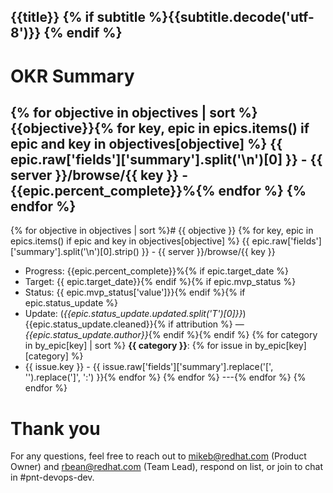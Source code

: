 {{title}}
{% if subtitle %}{{subtitle.decode('utf-8')}}
{% endif %}
---
# OKR Summary
{% for objective in objectives | sort %}
{{objective}}{% for key, epic in epics.items() if epic and key in objectives[objective] %}
  {{ epic.raw['fields']['summary'].split('\n')[0] }} - {{ server }}/browse/{{ key }} - {{epic.percent_complete}}%{% endfor %}
{% endfor %}
---
{% for objective in objectives | sort %}# {{ objective }}
{% for key, epic in epics.items() if epic and key in objectives[objective] %}
{{ epic.raw['fields']['summary'].split('\n')[0].strip() }} - {{ server }}/browse/{{ key }}

- Progress:  {{epic.percent_complete}}%{% if epic.target_date %}
- Target: {{ epic.target_date}}{% endif %}{% if epic.mvp_status %}
- Status: {{ epic.mvp_status['value']}}{% endif %}{% if epic.status_update %}
- Update: (*{{epic.status_update.updated.split('T')[0]}}*) {{epic.status_update.cleaned}}{% if attribution %} — *{{epic.status_update.author}}*{% endif %}{% endif %}
{% for category in by_epic[key] | sort %}
**{{ category }}**:
{% for issue in by_epic[key][category] %}
- {{ issue.key }} - {{ issue.raw['fields']['summary'].replace('[', '').replace(']', ':') }}{% endfor %}
{% endfor %}
---{% endfor %}
{% endfor %}
# Thank you

For any questions, feel free to reach out to mikeb@redhat.com (Product Owner)
and rbean@redhat.com (Team Lead), respond on list, or join to chat in #pnt-devops-dev.

